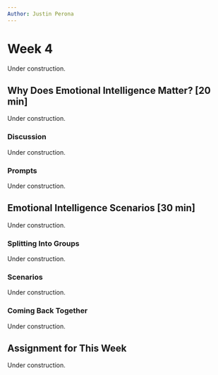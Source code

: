 ```yaml
---
Author: Justin Perona
---
```


# Week 4

Under construction.

## Why Does Emotional Intelligence Matter? [20 min]

Under construction.

### Discussion

Under construction.

### Prompts

Under construction.

## Emotional Intelligence Scenarios [30 min]

Under construction.

### Splitting Into Groups

Under construction.

### Scenarios

Under construction.

### Coming Back Together

Under construction.

## Assignment for This Week

Under construction.
